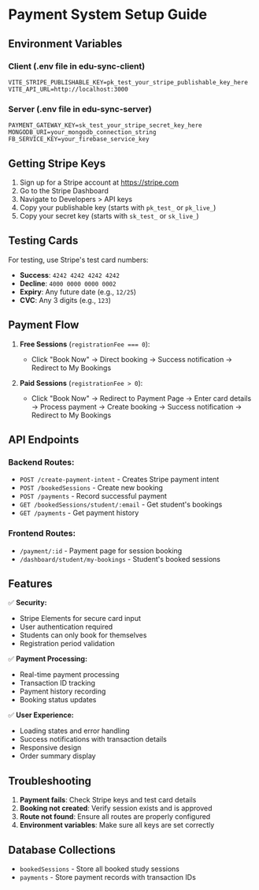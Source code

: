# Payment System Setup Guide

## Environment Variables

### Client (.env file in edu-sync-client)
```env
VITE_STRIPE_PUBLISHABLE_KEY=pk_test_your_stripe_publishable_key_here
VITE_API_URL=http://localhost:3000
```

### Server (.env file in edu-sync-server)
```env
PAYMENT_GATEWAY_KEY=sk_test_your_stripe_secret_key_here
MONGODB_URI=your_mongodb_connection_string
FB_SERVICE_KEY=your_firebase_service_key
```

## Getting Stripe Keys

1. Sign up for a Stripe account at https://stripe.com
2. Go to the Stripe Dashboard
3. Navigate to Developers > API keys
4. Copy your publishable key (starts with `pk_test_` or `pk_live_`)
5. Copy your secret key (starts with `sk_test_` or `sk_live_`)

## Testing Cards

For testing, use Stripe's test card numbers:
- **Success**: `4242 4242 4242 4242`
- **Decline**: `4000 0000 0000 0002`
- **Expiry**: Any future date (e.g., `12/25`)
- **CVC**: Any 3 digits (e.g., `123`)

## Payment Flow

1. **Free Sessions** (`registrationFee === 0`):
   - Click "Book Now" → Direct booking → Success notification → Redirect to My Bookings

2. **Paid Sessions** (`registrationFee > 0`):
   - Click "Book Now" → Redirect to Payment Page → Enter card details → Process payment → Create booking → Success notification → Redirect to My Bookings

## API Endpoints

### Backend Routes:
- `POST /create-payment-intent` - Creates Stripe payment intent
- `POST /bookedSessions` - Create new booking
- `POST /payments` - Record successful payment
- `GET /bookedSessions/student/:email` - Get student's bookings
- `GET /payments` - Get payment history

### Frontend Routes:
- `/payment/:id` - Payment page for session booking
- `/dashboard/student/my-bookings` - Student's booked sessions

## Features

✅ **Security:**
- Stripe Elements for secure card input
- User authentication required
- Students can only book for themselves
- Registration period validation

✅ **Payment Processing:**
- Real-time payment processing
- Transaction ID tracking
- Payment history recording
- Booking status updates

✅ **User Experience:**
- Loading states and error handling
- Success notifications with transaction details
- Responsive design
- Order summary display

## Troubleshooting

1. **Payment fails**: Check Stripe keys and test card details
2. **Booking not created**: Verify session exists and is approved
3. **Route not found**: Ensure all routes are properly configured
4. **Environment variables**: Make sure all keys are set correctly

## Database Collections

- `bookedSessions` - Store all booked study sessions
- `payments` - Store payment records with transaction IDs 
